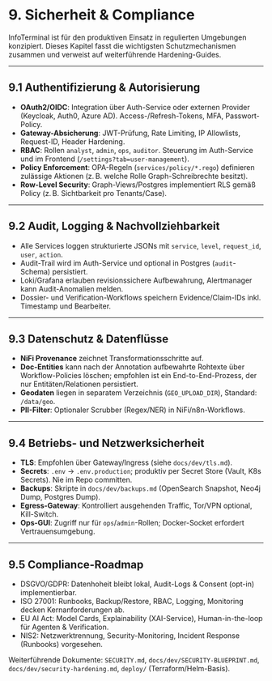 # 9. Sicherheit & Compliance

InfoTerminal ist für den produktiven Einsatz in regulierten Umgebungen konzipiert. Dieses Kapitel fasst die wichtigsten Schutzmechanismen zusammen und verweist auf weiterführende Hardening-Guides.

---

## 9.1 Authentifizierung & Autorisierung

- **OAuth2/OIDC**: Integration über Auth-Service oder externen Provider (Keycloak, Auth0, Azure AD). Access-/Refresh-Tokens, MFA, Passwort-Policy.
- **Gateway-Absicherung**: JWT-Prüfung, Rate Limiting, IP Allowlists, Request-ID, Header Hardening.
- **RBAC**: Rollen `analyst`, `admin`, `ops`, `auditor`. Steuerung im Auth-Service und im Frontend (`/settings?tab=user-management`).
- **Policy Enforcement**: OPA-Regeln (`services/policy/*.rego`) definieren zulässige Aktionen (z. B. welche Rolle Graph-Schreibrechte besitzt).
- **Row-Level Security**: Graph-Views/Postgres implementiert RLS gemäß Policy (z. B. Sichtbarkeit pro Tenants/Case).

---

## 9.2 Audit, Logging & Nachvollziehbarkeit

- Alle Services loggen strukturierte JSONs mit `service`, `level`, `request_id`, `user`, `action`.
- Audit-Trail wird im Auth-Service und optional in Postgres (`audit`-Schema) persistiert.
- Loki/Grafana erlauben revisionssichere Aufbewahrung, Alertmanager kann Audit-Anomalien melden.
- Dossier- und Verification-Workflows speichern Evidence/Claim-IDs inkl. Timestamp und Bearbeiter.

---

## 9.3 Datenschutz & Datenflüsse

- **NiFi Provenance** zeichnet Transformationsschritte auf.
- **Doc-Entities** kann nach der Annotation aufbewahrte Rohtexte über Workflow-Policies löschen; empfohlen ist ein End-to-End-Prozess, der nur Entitäten/Relationen persistiert.
- **Geodaten** liegen in separatem Verzeichnis (`GEO_UPLOAD_DIR`), Standard: `/data/geo`.
- **PII-Filter**: Optionaler Scrubber (Regex/NER) in NiFi/n8n-Workflows.

---

## 9.4 Betriebs- und Netzwerksicherheit

- **TLS**: Empfohlen über Gateway/Ingress (siehe `docs/dev/tls.md`).
- **Secrets**: `.env` → `.env.production`; produktiv per Secret Store (Vault, K8s Secrets). Nie im Repo committen.
- **Backups**: Skripte in `docs/dev/backups.md` (OpenSearch Snapshot, Neo4j Dump, Postgres Dump).
- **Egress-Gateway**: Kontrolliert ausgehenden Traffic, Tor/VPN optional, Kill-Switch.
- **Ops-GUI**: Zugriff nur für `ops`/`admin`-Rollen; Docker-Socket erfordert Vertrauensumgebung.

---

## 9.5 Compliance-Roadmap

- DSGVO/GDPR: Datenhoheit bleibt lokal, Audit-Logs & Consent (opt-in) implementierbar.
- ISO 27001: Runbooks, Backup/Restore, RBAC, Logging, Monitoring decken Kernanforderungen ab.
- EU AI Act: Model Cards, Explainability (XAI-Service), Human-in-the-loop für Agenten & Verification.
- NIS2: Netzwerktrennung, Security-Monitoring, Incident Response (Runbooks) vorgesehen.

Weiterführende Dokumente: `SECURITY.md`, `docs/dev/SECURITY-BLUEPRINT.md`, `docs/dev/security-hardening.md`, `deploy/` (Terraform/Helm-Basis).
